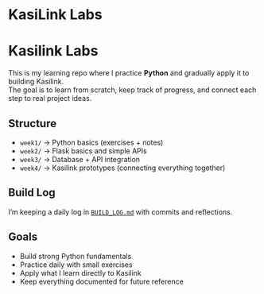 # KasiLink Labs

# Kasilink Labs

This is my learning repo where I practice **Python** and gradually apply it to building Kasilink.  
The goal is to learn from scratch, keep track of progress, and connect each step to real project ideas.

## Structure
- `week1/` → Python basics (exercises + notes)
- `week2/` → Flask basics and simple APIs
- `week3/` → Database + API integration
- `week4/` → Kasilink prototypes (connecting everything together)

## Build Log
I’m keeping a daily log in [`BUILD_LOG.md`](./BUILD_LOG.md) with commits and reflections.

## Goals
- Build strong Python fundamentals  
- Practice daily with small exercises  
- Apply what I learn directly to Kasilink  
- Keep everything documented for future reference  

